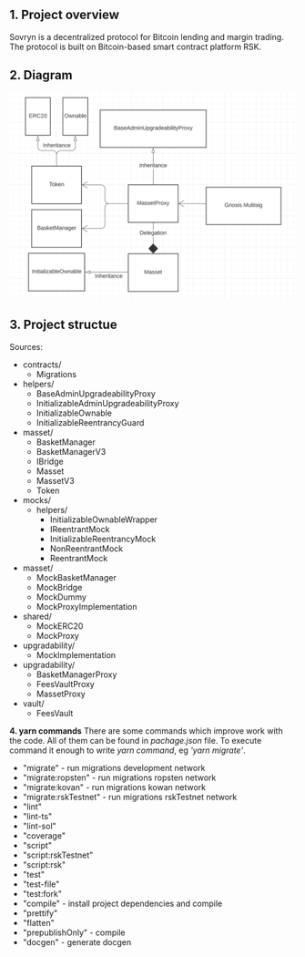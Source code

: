 ## **1. Project overview**
Sovryn is a decentralized protocol for Bitcoin lending and margin trading. The protocol is built on Bitcoin-based smart contract platform RSK.

## **2. Diagram**

<img src="images/UML_diagram.png" />

## **3. Project structue**

Sources:
* contracts/
  - Migrations
* helpers/
  - BaseAdminUpgradeabilityProxy
  - InitializableAdminUpgradeabilityProxy
  - InitializableOwnable
  - InitializableReentrancyGuard
* masset/
  - BasketManager
  - BasketManagerV3
  - IBridge
  - Masset
  - MassetV3
  - Token
* mocks/
  * helpers/
    - InitializableOwnableWrapper
    - IReentrantMock
    - InitializableReentrancyMock
    - NonReentrantMock
    - ReentrantMock
* masset/
  - MockBasketManager
  - MockBridge
  - MockDummy
  - MockProxyImplementation
* shared/
  - MockERC20
  - MockProxy
* upgradability/
  - MockImplementation
* upgradability/
  - BasketManagerProxy
  - FeesVaultProxy
  - MassetProxy
* vault/
  - FeesVault 

**4. yarn commands**
There are some commands which improve work with the code. All of them can be found in _pachage.json_ file. To execute command it enough to write _yarn command_, eg _'yarn migrate'_.
-    "migrate" - run migrations development network
-    "migrate:ropsten" - run migrations ropsten network
-    "migrate:kovan" - run migrations kowan network
-    "migrate:rskTestnet" - run migrations rskTestnet network
-    "lint"
-    "lint-ts"
-    "lint-sol"
-    "coverage"
-    "script"
-    "script:rskTestnet"
-    "script:rsk"
-    "test"
-    "test-file"
-    "test:fork"
-    "compile" - install project dependencies and compile
-    "prettify"
-    "flatten"
-    "prepublishOnly" - compile
-    "docgen" - generate docgen
